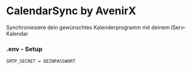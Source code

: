 # CalendarSync by AvenirX
Synchroniesiere dein gewünschtes Kalenderprogramm mit deinem IServ-Kalendar

### .env - Setup
```
SMTP_SECRET = DEINPASSWORT
```